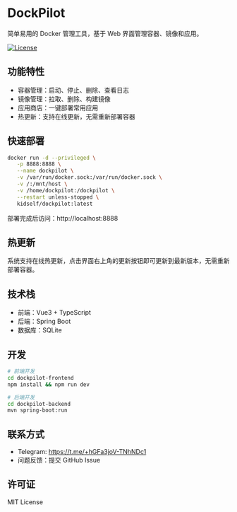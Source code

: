 # DockPilot

简单易用的 Docker 管理工具，基于 Web 界面管理容器、镜像和应用。

[![License](https://img.shields.io/badge/license-MIT-blue.svg)](LICENSE)

## 功能特性

- 容器管理：启动、停止、删除、查看日志
- 镜像管理：拉取、删除、构建镜像  
- 应用商店：一键部署常用应用
- 热更新：支持在线更新，无需重新部署容器

## 快速部署

```bash
docker run -d --privileged \
   -p 8888:8888 \
   --name dockpilot \
   -v /var/run/docker.sock:/var/run/docker.sock \
   -v /:/mnt/host \
   -v /home/dockpilot:/dockpilot \
   --restart unless-stopped \
   kidself/dockpilot:latest
```

部署完成后访问：http://localhost:8888

## 热更新

系统支持在线热更新，点击界面右上角的更新按钮即可更新到最新版本，无需重新部署容器。

## 技术栈

- 前端：Vue3 + TypeScript  
- 后端：Spring Boot
- 数据库：SQLite

## 开发

```bash
# 前端开发
cd dockpilot-frontend
npm install && npm run dev

# 后端开发  
cd dockpilot-backend
mvn spring-boot:run
```

## 联系方式

- Telegram: https://t.me/+hGFa3joV-TNhNDc1
- 问题反馈：提交 GitHub Issue

## 许可证

MIT License